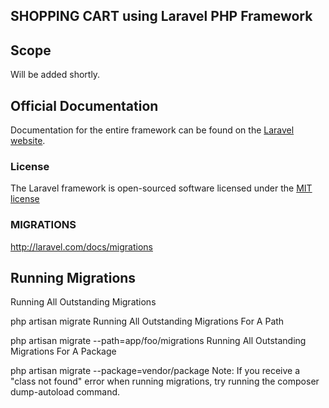 ## SHOPPING CART using Laravel PHP Framework

## Scope

Will be added shortly.

## Official Documentation

Documentation for the entire framework can be found on the [Laravel website](http://laravel.com/docs).

### License

The Laravel framework is open-sourced software licensed under the [MIT license](http://opensource.org/licenses/MIT)

### MIGRATIONS
http://laravel.com/docs/migrations

## Running Migrations
Running All Outstanding Migrations

php artisan migrate
Running All Outstanding Migrations For A Path

php artisan migrate --path=app/foo/migrations
Running All Outstanding Migrations For A Package

php artisan migrate --package=vendor/package
Note: If you receive a "class not found" error when running migrations, try running the composer dump-autoload command.